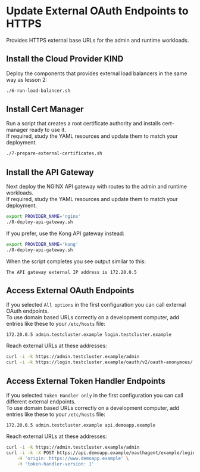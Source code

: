 # Update External OAuth Endpoints to HTTPS

Provides HTTPS external base URLs for the admin and runtime workloads.

## Install the Cloud Provider KIND

Deploy the components that provides external load balancers in the same way as lesson 2:

```bash
./6-run-load-balancer.sh
```

## Install Cert Manager

Run a script that creates a root certificate authority and installs cert-manager ready to use it.\
If required, study the YAML resources and update them to match your deployment.

```bash
./7-prepare-external-certificates.sh
```

## Install the API Gateway

Next deploy the NGINX API gateway with routes to the admin and runtime workloads.\
If required, study the YAML resources and update them to match your deployment.

```bash
export PROVIDER_NAME='nginx'
./8-deploy-api-gateway.sh
```

If you prefer, use the Kong API gateway instead:

```bash
export PROVIDER_NAME='kong'
./8-deploy-api-gateway.sh
```

When the script completes you see output similar to this:

```text
The API gateway external IP address is 172.20.0.5
```

## Access External OAuth Endpoints

If you selected `All options` in the first configuration you can call external OAuth endpoints.\
To use domain based URLs correctly on a development computer, add entries like these to your `/etc/hosts` file:

```text
172.20.0.5 admin.testcluster.example login.testcluster.example
```

Reach external URLs at these addresses:

```bash
curl -i -k https://admin.testcluster.example/admin
curl -i -k https://login.testcluster.example/oauth/v2/oauth-anonymous/.well-known/openid-configuration
```

## Access External Token Handler Endpoints

If you selected `Token Handler only` in the first configuration you can call different external endpoints.\
To use domain based URLs correctly on a development computer, add entries like these to your `/etc/hosts` file:

```text
172.20.0.5 admin.testcluster.example api.demoapp.example
```

Reach external URLs at these addresses:

```bash
curl -i -k https://admin.testcluster.example/admin
curl -i -k -X POST https://api.demoapp.example/oauthagent/example/login/start \
    -H 'origin: https://www.demoapp.example' \
    -H 'token-handler-version: 1'
```
